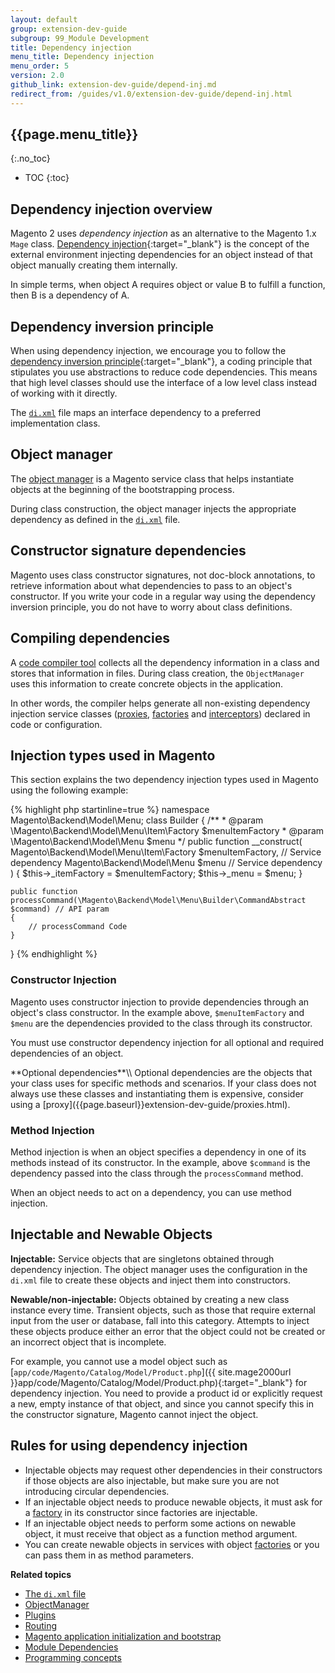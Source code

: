 ```yaml
---
layout: default
group: extension-dev-guide
subgroup: 99_Module Development
title: Dependency injection
menu_title: Dependency injection
menu_order: 5
version: 2.0
github_link: extension-dev-guide/depend-inj.md
redirect_from: /guides/v1.0/extension-dev-guide/depend-inj.html
---
```

## {{page.menu_title}}
{:.no_toc}

* TOC
{:toc}

## Dependency injection overview

Magento 2 uses *dependency injection* as an alternative to the Magento 1.x `Mage` class.
[Dependency injection](https://en.wikipedia.org/wiki/Dependency_injection){:target="_blank"} is the concept of the external environment injecting dependencies for an object instead of that object manually creating them internally.

In simple terms, when object A requires object or value B to fulfill a function, then B is a dependency of A.

## Dependency inversion principle

When using dependency injection, we encourage you to follow the  [dependency inversion principle](http://www.oodesign.com/dependency-inversion-principle.html){:target="_blank"}, a coding principle that stipulates you use abstractions to reduce code dependencies.
This means that high level classes should use the interface of a low level class instead of working with it directly.

The [`di.xml`]({{page.baseurl}}extension-dev-guide/build/di-xml-file.html) file maps an interface dependency to a preferred implementation class.

## Object manager

The [object manager]({{page.baseurl}}extension-dev-guide/object-manager.html) is a Magento service class that helps instantiate objects at the beginning of the bootstrapping process.

During class construction, the object manager injects the appropriate dependency as defined in the [`di.xml`]({{page.baseurl}}extension-dev-guide/build/di-xml-file.html) file.

## Constructor signature dependencies

Magento uses class constructor signatures, not doc-block annotations, to retrieve information about what dependencies to pass to an object's constructor.
If you write your code in a regular way using the dependency inversion principle, you do not have to worry about class definitions.

## Compiling dependencies
A [code compiler tool]({{page.baseurl}}config-guide/cli/config-cli-subcommands-compiler.html) collects all the dependency information in a class and stores that information in files.
During class creation, the `ObjectManager` uses this information to create concrete objects in the application.

In other words, the compiler helps generate all non-existing dependency injection service classes ([proxies]({{page.baseurl}}extension-dev-guide/proxies.html), [factories]({{page.baseurl}}extension-dev-guide/factories) and [interceptors]({{page.baseurl}}extension-dev-guide/plugins.html)) declared in code or configuration.


## Injection types used in Magento

This section explains the two dependency injection types used in Magento using the following example:

{% highlight php startinline=true %}
namespace Magento\Backend\Model\Menu;
class Builder
{
    /**
     * @param \Magento\Backend\Model\Menu\Item\Factory $menuItemFactory
     * @param \Magento\Backend\Model\Menu $menu
     */
    public function __construct(
        Magento\Backend\Model\Menu\Item\Factory $menuItemFactory,  // Service dependency
        Magento\Backend\Model\Menu $menu  // Service dependency
    ) {
        $this->_itemFactory = $menuItemFactory;
        $this->_menu = $menu;
    }

    public function processCommand(\Magento\Backend\Model\Menu\Builder\CommandAbstract $command) // API param
    {
        // processCommand Code
    }
}
{% endhighlight %}

### Constructor Injection

Magento uses constructor injection to provide dependencies through an object's class constructor.
In the example above, `$menuItemFactory` and `$menu` are the dependencies provided to the class through its constructor.

You must use constructor dependency injection for all optional and required dependencies of an object.

<div class="bs-callout bs-callout-info" id="proxy-info" markdown="1">
  **Optional dependencies**\\
  Optional dependencies are the objects that your class uses for specific methods and scenarios.
  If your class does not always use these classes and instantiating them is expensive, consider using a [proxy]({{page.baseurl}}extension-dev-guide/proxies.html).
</div>

### Method Injection

Method injection is when an object specifies a dependency in one of its methods instead of its constructor.
In the example, above `$command` is the dependency passed into the class through the `processCommand` method.

When an object needs to act on a dependency, you can use method injection.

## Injectable and Newable Objects

**Injectable:** Service objects that are singletons obtained through dependency injection.
The object manager uses the configuration in the `di.xml` file to create these objects and inject them into constructors.

**Newable/non-injectable:** Objects obtained by creating a new class instance every time.
Transient objects, such as those that require external input from the user or database, fall into this category.
Attempts to inject these objects produce either an error that the object could not be created or an incorrect object that is incomplete.

For example, you cannot use a model object such as [`app/code/Magento/Catalog/Model/Product.php`]({{ site.mage2000url }}app/code/Magento/Catalog/Model/Product.php){:target="_blank"} for dependency injection.
You need to provide a product id or explicitly request a new, empty instance of that object, and since you cannot specify this in the constructor signature, Magento cannot inject the object.

## Rules for using dependency injection

* Injectable objects may request other dependencies in their constructors if those objects are also injectable, but make sure you are not introducing circular dependencies.
* If an injectable object needs to produce newable objects, it must ask for a [factory]({{page.baseurl}}extension-dev-guide/factories.html) in its constructor since factories are injectable.
* If an injectable object needs to perform some actions on newable object, it must receive that object as a function method argument.
* You can create newable objects in services with object [factories]({{page.baseurl}}extension-dev-guide/factories.html) or you can pass them in as method parameters.

**Related topics**

*	[The `di.xml` file]({{page.baseurl}}extension-dev-guide/build/di-xml-file.html)
*	[ObjectManager]({{page.baseurl}}extension-dev-guide/object-manager.html)
*	[Plugins]({{page.baseurl}}extension-dev-guide/plugins.html)
*	[Routing]({{page.baseurl}}extension-dev-guide/routing.html)
*	[Magento application initialization and bootstrap]({{page.baseurl}}config-guide/bootstrap/magento-bootstrap.html)
* [Module Dependencies]({{page.baseurl}}architecture/archi_perspectives/components/modules/mod_depend.html)
*	[Programming concepts]({{page.baseurl}}extension-dev-guide/api-concepts.html)

